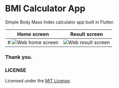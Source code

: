 # BMI Calculator App
Simple Body Mass Index calculator app built in Flutter.


Home screen             |  Result screen
:-------------------------:|:-------------------------:
# ![Web home screen](/.ithub/screenshot/mobile/web_screenshot_home.png?raw=true "Web home screen")  |  ![Web result screen](/.github/screenshot/web/web_screenshot_result.png?raw=true "Web result screen")

  


### Thank you.

### LICENSE

Licensed under the [MIT License](LICENSE).

